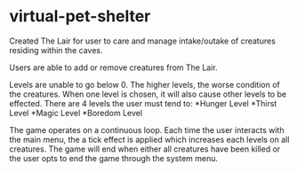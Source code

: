 # virtual-pet-shelter

Created The Lair for user to care and manage intake/outake of creatures residing within the caves.

Users are able to add or remove creatures from The Lair.

Levels are unable to go below 0.  The higher levels, the worse condition of the creatures.  When one level is chosen, it will also cause other levels to be effected.  There are 4 levels the user must tend to:
*Hunger Level
*Thirst Level
*Magic Level
*Boredom Level

The game operates on a continuous loop.  Each time the user interacts with the main menu, the a tick effect is applied which increases each levels on all creatures.  The game will end when either all creatures have been killed or the user opts to end the game through the system menu.

